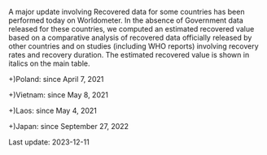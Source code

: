 A major update involving Recovered data for some countries has been performed today on Worldometer. In the absence of Government data released for these countries, we computed an estimated recovered value based on a comparative analysis of recovered data officially released by other countries and on studies (including WHO reports) involving recovery rates and recovery duration. The estimated recovered value is shown in italics on the main table.

+)Poland: since April 7, 2021

+)Vietnam: since May 8, 2021

+)Laos: since May 4, 2021

+)Japan: since September 27, 2022

Last update: 2023-12-11
